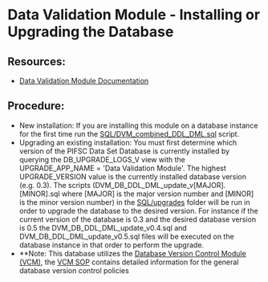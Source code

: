 # Data Validation Module - Installing or Upgrading the Database
## Resources:
- [Data Validation Module Documentation](./Data%20Validation%20Module%20Documentation.md)

## Procedure:
- New installation: If you are installing this module on a database instance for the first time run the [SQL/DVM_combined_DDL_DML.sql](../SQL/DVM_combined_DDL_DML.sql) script.
- Upgrading an existing installation: You must first determine which version of the PIFSC Data Set Database is currently installed by querying the DB_UPGRADE_LOGS_V view with the UPGRADE_APP_NAME = 'Data Validation Module'.  The highest UPGRADE_VERSION value is the currently installed database version (e.g. 0.3).  The scripts (DVM_DB_DDL_DML_update_v[MAJOR].[MINOR].sql where [MAJOR] is the major version number and [MINOR] is the minor version number) in the [SQL/upgrades](../SQL/upgrades) folder will be run in order to upgrade the database to the desired version.  For instance if the current version of the database is 0.3 and the desired database version is 0.5 the DVM_DB_DDL_DML_update_v0.4.sql and DVM_DB_DDL_DML_update_v0.5.sql files will be executed on the database instance in that order to perform the upgrade.  
- **Note: This database utilizes the [Database Version Control Module (VCM)](https://gitlab.pifsc.gov/centralized-data-tools/database-version-control-module), the [VCM SOP](https://gitlab.pifsc.gov/centralized-data-tools/database-version-control-module/-/blob/master/docs/DB%20Version%20Control%20Module%20SOP.md) contains detailed information for the general database version control policies
